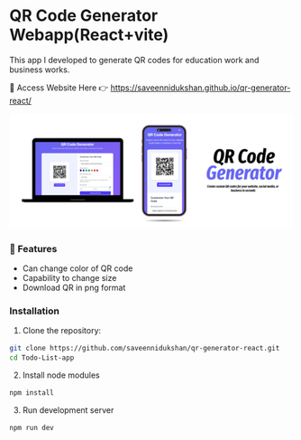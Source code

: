 <h1>QR Code Generator Webapp(React+vite)</h1>
<p>This app I developed to generate QR codes for education work and business works.</p>
<p>🔴 Access Website Here 👉 <a href='https://saveennidukshan.github.io/qr-generator-react/'>https://saveennidukshan.github.io/qr-generator-react/</a></p>
<img src="https://github.com/saveennidukshan/qr-generator-react/blob/main/src/assets/images/new.png"/>


<h3>🔴 Features</h3>

- Can change color of QR code  
- Capability to change size  
- Download QR in png format 

### Installation

1. Clone the repository:

```bash
git clone https://github.com/saveennidukshan/qr-generator-react.git
cd Todo-List-app
```


2. Install node modules

```bash
npm install
```

3. Run development server

```bash
npm run dev
```
